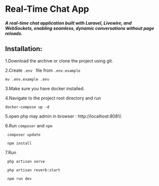# Real-Time Chat App

##### A real-time chat application built with Laravel, Livewire, and WebSockets, enabling seamless, dynamic conversations without page reloads.

## Installation:
1.Download the archive or clone the project using git.

2.Create `.env ` file from `.env.example`
```
mv .env.example .env
```

3.Make sure you have docker installed.

4.Navigate to the project root directory and run
```
docker-compose up -d 
```
5.open php may admin in browser : http://localhost:8081/.

6.Run `composer` and `npm`
```
 composer update
```
```
 npm install
```

7.Run
```
 php artisan serve
```

```
 php artisan reverb:start
```

```
 npm run dev
```
